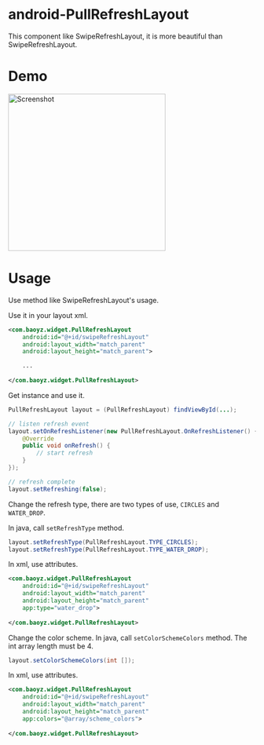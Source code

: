 android-PullRefreshLayout
=========================

This component like SwipeRefreshLayout, it is more beautiful than SwipeRefreshLayout.

# Demo
<p>
   <img src="https://raw.githubusercontent.com/baoyongzhang/android-PullRefreshLayout/master/demo.gif" width="320" alt="Screenshot"/>
</p>

# Usage

Use method like SwipeRefreshLayout's usage.  

Use it in your layout xml.

```xml 
<com.baoyz.widget.PullRefreshLayout
    android:id="@+id/swipeRefreshLayout"
    android:layout_width="match_parent"
    android:layout_height="match_parent">

	...
	
</com.baoyz.widget.PullRefreshLayout>

```

Get instance and use it.

```java
PullRefreshLayout layout = (PullRefreshLayout) findViewById(...);

// listen refresh event
layout.setOnRefreshListener(new PullRefreshLayout.OnRefreshListener() {
    @Override
    public void onRefresh() {
        // start refresh
    }
});

// refresh complete
layout.setRefreshing(false);

```

Change the refresh type, there are two types of use, `CIRCLES` and `WATER_DROP`.  

In java, call `setRefreshType` method.

```java
layout.setRefreshType(PullRefreshLayout.TYPE_CIRCLES);
layout.setRefreshType(PullRefreshLayout.TYPE_WATER_DROP);

```

In xml, use attributes.

```xml
<com.baoyz.widget.PullRefreshLayout
    android:id="@+id/swipeRefreshLayout"
    android:layout_width="match_parent"
    android:layout_height="match_parent"
	app:type="water_drop">
	
</com.baoyz.widget.PullRefreshLayout>

```
 
Change the color scheme.
In java, call `setColorSchemeColors` method. The int array length must be 4.

```java
layout.setColorSchemeColors(int []);

```

In xml, use attributes.

```xml
<com.baoyz.widget.PullRefreshLayout
    android:id="@+id/swipeRefreshLayout"
    android:layout_width="match_parent"
    android:layout_height="match_parent"
    app:colors="@array/scheme_colors">
	
</com.baoyz.widget.PullRefreshLayout>

```